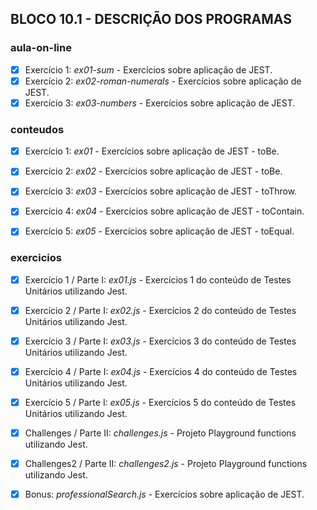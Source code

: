 ## BLOCO 10.1 - DESCRIÇÃO DOS PROGRAMAS

### aula-on-line
- [x] Exercício 1: _ex01-sum_ - Exercícios sobre aplicação de JEST.
- [x] Exercício 2: _ex02-roman-numerals_ - Exercícios sobre aplicação de JEST.
- [x] Exercício 3: _ex03-numbers_ - Exercícios sobre aplicação de JEST.

### conteudos
- [x] Exercício 1: _ex01_ - Exercícios sobre aplicação de JEST - toBe.
- [x] Exercício 2: _ex02_ - Exercícios sobre aplicação de JEST - toBe.
- [x] Exercício 3: _ex03_ - Exercícios sobre aplicação de JEST - toThrow.
- [x] Exercício 4: _ex04_ - Exercícios sobre aplicação de JEST - toContain.
- [x] Exercício 5: _ex05_ - Exercícios sobre aplicação de JEST - toEqual.


### exercicios
- [x] Exercício 1 / Parte I: _ex01.js_ - Exercícios 1 do conteúdo de Testes Unitários utilizando Jest.
- [x] Exercício 2 / Parte I: _ex02.js_ - Exercícios 2 do conteúdo de Testes Unitários utilizando Jest.
- [x] Exercício 3 / Parte I: _ex03.js_ - Exercícios 3 do conteúdo de Testes Unitários utilizando Jest.
- [x] Exercício 4 / Parte I: _ex04.js_ - Exercícios 4 do conteúdo de Testes Unitários utilizando Jest.
- [x] Exercício 5 / Parte I: _ex05.js_ - Exercícios 5 do conteúdo de Testes Unitários utilizando Jest.
- [x] Challenges / Parte II: _challenges.js_ - Projeto Playground functions utilizando Jest.
- [x] Challenges2 / Parte II: _challenges2.js_ - Projeto Playground functions utilizando Jest.
- [x] Bonus: _professionalSearch.js_ - Exercícios sobre aplicação de JEST.


